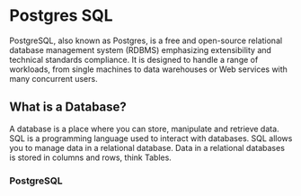 # Postgres SQL
PostgreSQL, also known as Postgres, is a free and open-source relational database management system (RDBMS) emphasizing extensibility and technical standards compliance. It is designed to handle a range of workloads, from single machines to data warehouses or Web services with many concurrent users. 

## What is a Database? 
A database is a place where you can store, manipulate and retrieve data. SQL is a programming language used to interact with databases. SQL allows you to manage data in a relational database. Data in a relational databases is stored in columns and rows, think Tables. 

### PostgreSQL 
